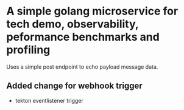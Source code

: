 # A simple golang microservice for tech demo, observability, peformance benchmarks and profiling

Uses a simple post endpoint to echo payload message data.

## Added change for webhook trigger
- tekton eventlistener trigger
